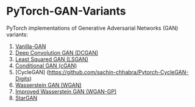 # PyTorch-GAN-Variants
PyTorch implementations of Generative Adversarial Networks (GAN) variants:

 1. [Vanilla-GAN](https://github.com/sachin-chhabra/Pytorch-Vanilla-GAN)
 2. [Deep Convolution GAN (DCGAN)](https://github.com/sachin-chhabra/Pytorch-DCGAN)
 3. [Least Squared GAN (LSGAN)](https://github.com/sachin-chhabra/Pytorch-LSGAN)
 4. [Conditional GAN (cGAN)](https://github.com/sachin-chhabra/Pytorch-cGAN)
 5. [CycleGAN] (https://github.com/sachin-chhabra/Pytorch-CycleGAN-Digits)
 6. [Wasserstein GAN (WGAN)](https://github.com/sachin-chhabra/Pytorch-WGAN)
 7. [Improved Wasserstein GAN (WGAN-GP)](https://github.com/sachin-chhabra/Pytorch-WGANGP)
 8. [StarGAN](https://github.com/sachin-chhabra/Pytorch-StarGAN-Digits)
